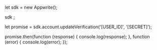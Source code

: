 let sdk = new Appwrite();

sdk
;

let promise = sdk.account.updateVerification('[USER_ID]', '[SECRET]');

promise.then(function (response) {
    console.log(response);
}, function (error) {
    console.log(error);
});